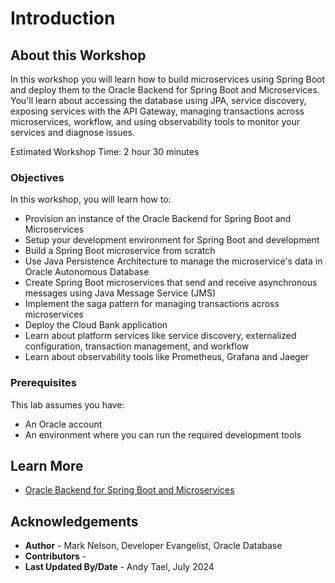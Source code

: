 # Introduction

## About this Workshop

In this workshop you will learn how to build microservices using Spring Boot and deploy them to the Oracle Backend for Spring Boot and Microservices. You'll learn about accessing the database using JPA, service discovery, exposing services with the API Gateway, managing transactions across microservices, workflow, and using observability tools to monitor your services and diagnose issues.

Estimated Workshop Time: 2 hour 30 minutes

### Objectives

In this workshop, you will learn how to:

* Provision an instance of the Oracle Backend for Spring Boot and Microservices
* Setup your development environment for Spring Boot and development
* Build a Spring Boot microservice from scratch
* Use Java Persistence Architecture to manage the microservice's data in Oracle Autonomous Database
* Create Spring Boot microservices that send and receive asynchronous messages using Java Message Service (JMS)
* Implement the saga pattern for managing transactions across microservices
* Deploy the Cloud Bank application
* Learn about platform services like service discovery, externalized configuration, transaction management, and workflow
* Learn about observability tools like Prometheus, Grafana and Jaeger

### Prerequisites

This lab assumes you have:

* An Oracle account
* An environment where you can run the required development tools

## Learn More

* [Oracle Backend for Spring Boot and Microservices](https://bit.ly/oraclespringboot)

## Acknowledgements

* **Author** - Mark Nelson, Developer Evangelist, Oracle Database
* **Contributors** - [](var:contributors)
* **Last Updated By/Date** - Andy Tael, July 2024
